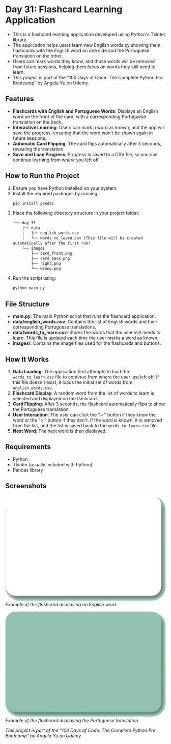 # Day 31: Flashcard Learning Application

- This is a flashcard learning application developed using Python's Tkinter library.
- The application helps users learn new English words by showing them flashcards with the English word on one side and the Portuguese translation on the other.
- Users can mark words they know, and those words will be removed from future sessions, helping them focus on words they still need to learn.
- This project is part of the "100 Days of Code: The Complete Python Pro Bootcamp" by Angela Yu on Udemy.

## Features

- **Flashcards with English and Portuguese Words**: Displays an English word on the front of the card, with a corresponding Portuguese translation on the back.
- **Interactive Learning**: Users can mark a word as known, and the app will save the progress, ensuring that the word won't be shown again in future sessions.
- **Automatic Card Flipping**: The card flips automatically after 3 seconds, revealing the translation.
- **Save and Load Progress**: Progress is saved to a CSV file, so you can continue learning from where you left off.

## How to Run the Project

1. Ensure you have Python installed on your system.
2. Install the required packages by running:
   ```bash
   pip install pandas
   ```
3. Place the following directory structure in your project folder:
   ```
   └── day_31
       ├── data
       │   ├── english_words.csv
       │   └── words_to_learn.csv (This file will be created automatically after the first run)
       └── images
           ├── card_front.png
           ├── card_back.png
           ├── right.png
           └── wrong.png
   ```
4. Run the script using:
   ```bash
   python main.py
   ```

## File Structure

- **main.py**: The main Python script that runs the flashcard application.
- **data/english_words.csv**: Contains the list of English words and their corresponding Portuguese translations.
- **data/words_to_learn.csv**: Stores the words that the user still needs to learn. This file is updated each time the user marks a word as known.
- **images/**: Contains the image files used for the flashcards and buttons.

## How It Works

1. **Data Loading**: The application first attempts to load the `words_to_learn.csv` file to continue from where the user last left off. If this file doesn't exist, it loads the initial set of words from `english_words.csv`.
2. **Flashcard Display**: A random word from the list of words to learn is selected and displayed on the flashcard.
3. **Card Flipping**: After 3 seconds, the flashcard automatically flips to show the Portuguese translation.
4. **User Interaction**: The user can click the "✓" button if they know the word or the "✗" button if they don't. If the word is known, it is removed from the list, and the list is saved back to the `words_to_learn.csv` file.
5. **Next Word**: The next word is then displayed.

## Requirements

- Python 
- Tkinter (usually included with Python)
- Pandas library

## Screenshots

![Flashcard Front](images/card_front.png)
*Example of the flashcard displaying an English word.*

![Flashcard Back](images/card_back.png)
*Example of the flashcard displaying the Portuguese translation.*


*This project is part of the "100 Days of Code: The Complete Python Pro Bootcamp" by Angela Yu on Udemy.*
